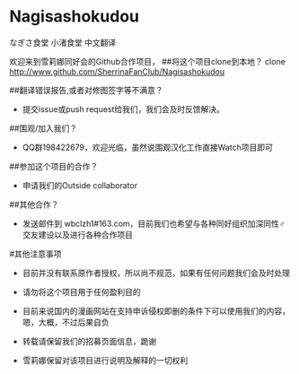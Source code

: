 # Nagisashokudou
なぎさ食堂 小渚食堂 中文翻译

欢迎来到雪莉娜同好会的Github合作项目，
##将这个项目clone到本地？
    clone http://www.github.com/SherrinaFanClub/Nagisashokudou

##翻译错误报告,或者对修图签字等不满意？
* 提交issue或push request给我们，我们会及时反馈解决。

##围观/加入我们？
* QQ群198422679，欢迎光临，虽然说围观汉化工作直接Watch项目即可

##参加这个项目的合作？
* 申请我们的Outside collaborator

##其他合作？
* 发送邮件到 wbclzh1#163.com，目前我们也希望与各种同好组织加深同性♂交友建设以及进行各种合作项目

#其他注意事项
* 目前并没有联系原作者授权，所以尚不规范，如果有任何问题我们会及时处理

* 请勿将这个项目用于任何盈利目的

* 目前来说国内的漫画网站在支持申诉侵权即删的条件下可以使用我们的内容，嗯，大概，不过后果自负

* 转载请保留我们的招募页面信息，跪谢

* 雪莉娜保留对该项目进行说明及解释的一切权利
